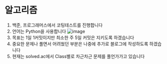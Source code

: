 # 알고리즘

1. 백준, 프로그래머스에서 코팅테스트를 진행합니다
2. 언어는 Python을 사용합니다
![image](https://github.com/user-attachments/assets/8e559236-8a57-4829-95d1-f3e2b0a7ad99)
3. 목표는 1일 1커밋이지만 최소한 주 5일 커밋은 지키도록 하겠습니다
4. 중요한 문제나 풀면서 어려웠던 부분은 나중에 추가로 블로그에 작성하도록 하겠습니다
5. 현재는 solved.ac에서 Class별로 차근차근 문제를 풀언가가고 있습니다

